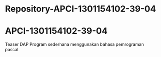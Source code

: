 # Repository-APCI-1301154102-39-04
# APCI-1301154102-39-04
Teaser DAP
Program sederhana menggunakan bahasa pemrograman pascal
